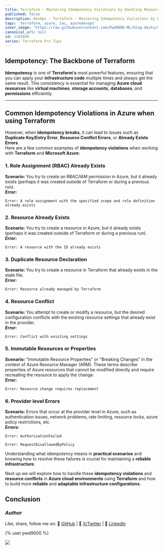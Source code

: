 ```yaml
---
title: Terraform - Mastering Idempotency Violations by Handling Resource Conflicts
published: false
description: DevOps - Terraform - Mastering Idempotency Violations by Handling Resource Conflicts and Failures in Azure
tags: 'terraform, azure, iac, azuredevops'
cover_image: 'https://raw.githubusercontent.com/Pwd9000-ML/blog-devto/main/posts/2025/DevOps-Terraform-Idempotency/assets/main-tf-tips.png'
canonical_url: null
id: 2183449
series: Terraform Pro Tips
---
```


## Idempotency: The Backbone of Terraform

**Idempotency** is one of **Terraform's** most powerful features, ensuring that you can apply your **infrastructure code** multiple times and always get the same result. This consistency is essential for managing **Azure cloud resources** like **virtual machines**, **storage accounts**, **databases**, and **permissions** efficiently.  

---

## Common Idempotency Violations in Azure when using Terraform

However, when **idempotency breaks**, it can lead to issues such as **Duplicate Key/Entry Error**, **Resource Conflict Errors**, or **Already Exists Errors**.  
Here are a few common examples of **idempotency violations** when working with **Terraform** and **Microsoft Azure**:

### 1. Role Assignment (RBAC) Already Exists

**Scenario:** You try to create an RBAC/IAM permission in Azure, but it already exists (perhaps it was created outside of Terraform or during a previous run).  
***Error:***  

  ```hcl
  Error: A role assignment with the specified scope and role definition already exists
  ```

### 2. Resource Already Exists

**Scenario:** You try to create a resource in Azure, but it already exists (perhaps it was created outside of Terraform or during a previous run).  
***Error:***  

  ```hcl
  Error: A resource with the ID already exists
  ```

### 3. Duplicate Resource Declaration

**Scenario:** You try to create a resource in Terraform that already exists in the state file.  
***Error:***  

  ```hcl
  Error: Resource already managed by Terraform
  ```

### 4. Resource Conflict

**Scenario:** You attempt to create or modify a resource, but the desired configuration conflicts with the existing resource settings that already exist in the provider.  
***Error:***  

  ```hcl
  Error: Conflict with existing settings
  ```

### 5. Immutable Resources or Properties

**Scenario:** "Immutable Resource Properties" or "Breaking Changes" in the context of Azure Resource Manager (ARM). These terms describe properties of Azure resources that cannot be modified directly and require recreating the resource to apply the change.  
***Error:***  

  ```hcl
  Error: Resource change requires replacement
  ```

### 6. Provider level Errors

**Scenario:** Errors that occur at the provider level in Azure, such as authentication issues, network problems, rate limiting, resource locks, azure policy restrictions, etc.  
***Errors:***  

  ```hcl
  Error: AuthorizationFailed
  ```

  ```hcl
  Error: RequestDisallowedByPolicy
  ```

Understanding what idempotency means in **practical scenarios** and knowing how to resolve these failures is crucial for maintaining a **reliable infrastructure**.

Next up we will explore how to handle these **idempotency violations** and **resource conflicts** in **Azure cloud environments** using **Terraform** and how to build more **reliable** and **adaptable infrastructure configurations**.

## Conclusion

### _Author_

Like, share, follow me on: :octopus: [GitHub](https://github.com/Pwd9000-ML) | :penguin: [X/Twitter](https://x.com/pwd9000) | :space_invader: [LinkedIn](https://www.linkedin.com/in/marcel-l-61b0a96b/)

{% user pwd9000 %}

<a href="https://www.buymeacoffee.com/pwd9000"><img src="https://img.buymeacoffee.com/button-api/?text=Buy me a coffee&emoji=&slug=pwd9000&button_colour=FFDD00&font_colour=000000&font_family=Cookie&outline_colour=000000&coffee_colour=ffffff"></a>
